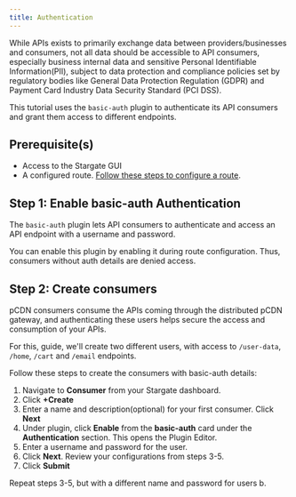 ```yaml
---
title: Authentication
---
```


While APIs exists to primarily exchange data between providers/businesses and consumers, not all data should be accessible to API consumers, especially business internal data and sensitive Personal Identifiable Information(PII), subject to data protection and compliance policies set by regulatory bodies like General Data Protection Regulation (GDPR) and Payment Card Industry Data Security Standard (PCI DSS).

This tutorial uses the `basic-auth` plugin to authenticate its API consumers and grant them access to different endpoints.

## Prerequisite(s)

- Access to the Stargate GUI
- A configured route. [Follow these steps to configure a route](index.md).

## Step 1: Enable basic-auth Authentication

The `basic-auth` plugin lets API consumers to authenticate and access an API endpoint with a username and password. 

You can enable this plugin by enabling it during route configuration. Thus, consumers without auth details are denied access.

## Step 2: Create consumers

pCDN consumers consume the APIs coming through the distributed pCDN gateway, and authenticating these users helps secure the access and consumption of your APIs.

For this, guide, we'll create two different users, with access to `/user-data`, `/home`, `/cart` and `/email` endpoints. 

Follow these steps to create the consumers with basic-auth details:

1. Navigate to **Consumer** from your Stargate dashboard.
1. Click **+Create** 
1. Enter a name and description(optional) for your first consumer. Click **Next**
1. Under plugin, click **Enable** from the **basic-auth** card under the **Authentication** section. This opens the Plugin Editor.
1. Enter a username and password for the user. 
1. Click **Next**. Review your configurations from steps 3-5.
1. Click **Submit**

Repeat steps 3-5, but with a different name and password for users b. 

